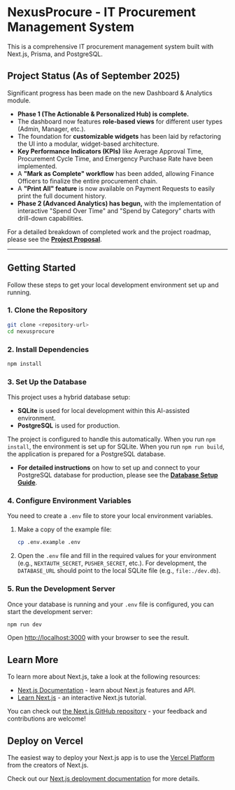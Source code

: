# NexusProcure - IT Procurement Management System

This is a comprehensive IT procurement management system built with Next.js, Prisma, and PostgreSQL.

## Project Status (As of September 2025)

Significant progress has been made on the new Dashboard & Analytics module.

*   **Phase 1 (The Actionable & Personalized Hub) is complete.**
*   The dashboard now features **role-based views** for different user types (Admin, Manager, etc.).
*   The foundation for **customizable widgets** has been laid by refactoring the UI into a modular, widget-based architecture.
*   **Key Performance Indicators (KPIs)** like Average Approval Time, Procurement Cycle Time, and Emergency Purchase Rate have been implemented.
*   A **"Mark as Complete" workflow** has been added, allowing Finance Officers to finalize the entire procurement chain.
*   A **"Print All" feature** is now available on Payment Requests to easily print the full document history.
*   **Phase 2 (Advanced Analytics) has begun,** with the implementation of interactive "Spend Over Time" and "Spend by Category" charts with drill-down capabilities.

For a detailed breakdown of completed work and the project roadmap, please see the **[Project Proposal](./docs/PROPOSAL.md)**.

---

## Getting Started

Follow these steps to get your local development environment set up and running.

### 1. Clone the Repository

```bash
git clone <repository-url>
cd nexusprocure
```

### 2. Install Dependencies

```bash
npm install
```

### 3. Set Up the Database

This project uses a hybrid database setup:
-   **SQLite** is used for local development within this AI-assisted environment.
-   **PostgreSQL** is used for production.

The project is configured to handle this automatically. When you run `npm install`, the environment is set up for SQLite. When you run `npm run build`, the application is prepared for a PostgreSQL database.

-   **For detailed instructions** on how to set up and connect to your PostgreSQL database for production, please see the **[Database Setup Guide](./DATABASE_SETUP.md)**.

### 4. Configure Environment Variables

You need to create a `.env` file to store your local environment variables.

1.  Make a copy of the example file:
    ```bash
    cp .env.example .env
    ```
2.  Open the `.env` file and fill in the required values for your environment (e.g., `NEXTAUTH_SECRET`, `PUSHER_SECRET`, etc.). For development, the `DATABASE_URL` should point to the local SQLite file (e.g., `file:./dev.db`).

### 5. Run the Development Server

Once your database is running and your `.env` file is configured, you can start the development server:

```bash
npm run dev
```

Open [http://localhost:3000](http://localhost:3000) with your browser to see the result.

## Learn More

To learn more about Next.js, take a look at the following resources:

- [Next.js Documentation](https://nextjs.org/docs) - learn about Next.js features and API.
- [Learn Next.js](https://nextjs.org/learn) - an interactive Next.js tutorial.

You can check out [the Next.js GitHub repository](https://github.com/vercel/next.js) - your feedback and contributions are welcome!

## Deploy on Vercel

The easiest way to deploy your Next.js app is to use the [Vercel Platform](https://vercel.com/new?utm_medium=default-template&filter=next.js&utm_source=create-next-app&utm_campaign=create-next-app-readme) from the creators of Next.js.

Check out our [Next.js deployment documentation](https://nextjs.org/docs/app/building-your-application/deploying) for more details.
